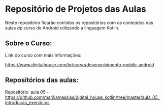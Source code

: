 # Repositório de Projetos das Aulas

Neste repositório ficarão contidos os repositórios com os conteúdos das aulas dp curso de Android utilizando a linguagem Kotlin.

## Sobre o Curso:

Link do curso com mais informações:

https://www.digitalhouse.com/br/curso/desenvolvimento-mobile-android

## Repositórios das aulas:

Repositório: aula 05 - https://github.com/mariliamessias/digital_house_kotlin/tree/master/aula_05_introducao_exercicios
